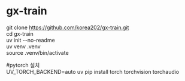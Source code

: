 # gx-train

git clone https://github.com/korea202/gx-train.git  
cd gx-train  
uv init --no-readme  
uv venv .venv  
source .venv/bin/activate  
  
#pytorch 설치  
UV_TORCH_BACKEND=auto uv pip install torch torchvision torchaudio  
